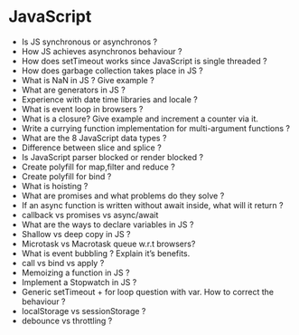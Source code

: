 # JavaScript

- Is JS synchronous or asynchronos ?
- How JS achieves asynchronos behaviour ?
- How does setTimeout works since JavaScript is single threaded ?
- How does garbage collection takes place in JS ?
- What is NaN in JS ? Give example ?
- What are generators in JS ?
- Experience with date time libraries and locale ?
- What is event loop in browsers ?
- What is a closure? Give example and increment a counter via it.
- Write a currying function implementation for multi-argument functions ?
- What are the 8 JavaScript data types ?
- Difference between slice and splice ?
- Is JavaScript parser blocked or render blocked ?
- Create polyfill for map,filter and reduce ?
- Create polyfill for bind ?
- What is hoisting ?
- What are promises and what problems do they solve ?
- If an async function is written without await inside, what will it return ?
- callback vs promises vs async/await
- What are the ways to declare variables in JS ?
- Shallow vs deep copy in JS ?
- Microtask vs Macrotask queue w.r.t browsers?
- What is event bubbling ? Explain it’s benefits.
- call vs bind vs apply ?
- Memoizing a function in JS ?
- Implement a Stopwatch in JS ?
- Generic setTimeout + for loop question with var. How to correct the behaviour ?
- localStorage vs sessionStorage ?
- debounce vs throttling ?
